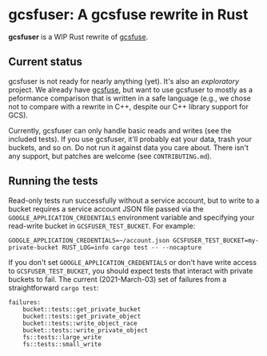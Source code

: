 # gcsfuser: A gcsfuse rewrite in Rust

[gcsfuse]: https://github.com/GoogleCloudPlatform/gcsfuse

**gcsfuser** is a WIP Rust rewrite of [gcsfuse].

## Current status

gcsfuser is not ready for nearly anything (yet). It's also an *exploratory*
project. We already have [gcsfuse], but want to use gcsfuser to mostly as a
peformance comparison that is written in a safe language (e.g., we chose not to
compare with a rewrite in C++, despite our C++ library support for GCS).

Currently, gcsfuser can only handle basic reads and writes (see the included
tests). If you use gcsfuser, it'll probably eat your data, trash your buckets,
and so on. Do not run it against data you care about. There isn't any support,
but patches are welcome (see ```CONTRIBUTING.md```).

## Running the tests

Read-only tests run successfully without a service account, but to write to a
bucket requires a service account JSON file passed via the
```GOOGLE_APPLICATION_CREDENTIALS``` environment variable and specifying your
read-write bucket in ```GCSFUSER_TEST_BUCKET```. For example:

```
GOOGLE_APPLICATION_CREDENTIALS=~/account.json GCSFUSER_TEST_BUCKET=my-private-bucket RUST_LOG=info cargo test -- --nocapture
```

If you don't set ```GOOGLE_APPLICATION_CREDENTIALS``` or don't have write access
to ```GCSFUSER_TEST_BUCKET```, you should expect tests that interact with
private buckets to fail. The current (2021-March-03) set of failures from a
straightforward ```cargo test```:

```
failures:
    bucket::tests::get_private_bucket
    bucket::tests::get_private_object
    bucket::tests::write_object_race
    bucket::tests::write_private_object
    fs::tests::large_write
    fs::tests::small_write
```
